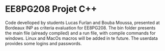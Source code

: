 # EE8PG208 Projet C++

Code develloped by students Lucas Furlan and Bouba Moussa, presented at Bordeaux INP as criteria evaluation for EE8PG208. The bin folder presents the main file (already compiled) and a run file, with compile commands for windows. Linux and MacOs macros will be added in te future. The userdata provides some logins and passwords. 